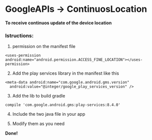 # GoogleAPIs -> ContinuosLocation

**To receive continuos update of the device location**

### Istructions:

1. permission on the manifest file
```
<uses-permission android:name="android.permission.ACCESS_FINE_LOCATION"></uses-permission>
```

2. Add the play services library in the manifest like this
```
<meta-data android:name="com.google.android.gms.version" 
  android:value="@integer/google_play_services_version" />
```

3. Add the lib to build gradle 
```
compile 'com.google.android.gms:play-services:8.4.0'
```

4. Include the two java file in your app

5. Modify them as you need

**Done!**
